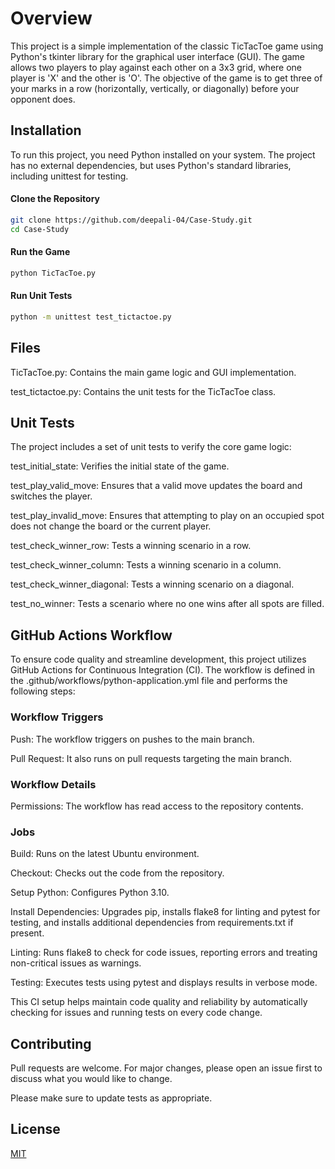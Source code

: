 # Overview

This project is a simple implementation of the classic TicTacToe game using Python's tkinter library for the graphical user interface (GUI). The game allows two players to play against each other on a 3x3 grid, where one player is 'X' and the other is 'O'. The objective of the game is to get three of your marks in a row (horizontally, vertically, or diagonally) before your opponent does.

## Installation

To run this project, you need Python installed on your system. The project has no external dependencies, but uses Python's standard libraries, including unittest for testing.

#### Clone the Repository
```bash
git clone https://github.com/deepali-04/Case-Study.git
cd Case-Study
```
#### Run the Game
```bash
python TicTacToe.py
```

#### Run Unit Tests
```bash
python -m unittest test_tictactoe.py
```

## Files

TicTacToe.py: Contains the main game logic and GUI implementation.


test_tictactoe.py: Contains the unit tests for the TicTacToe class.

## Unit Tests

The project includes a set of unit tests to verify the core game logic:

test_initial_state: Verifies the initial state of the game.

test_play_valid_move: Ensures that a valid move updates the board and switches the player.

test_play_invalid_move: Ensures that attempting to play on an occupied spot does not change the board or the current player.

test_check_winner_row: Tests a winning scenario in a row.

test_check_winner_column: Tests a winning scenario in a column.

test_check_winner_diagonal: Tests a winning scenario on a diagonal.

test_no_winner: Tests a scenario where no one wins after all spots are filled.

## GitHub Actions Workflow
To ensure code quality and streamline development, this project utilizes GitHub Actions for Continuous Integration (CI). The workflow is defined in the .github/workflows/python-application.yml file and performs the following steps:

### Workflow Triggers
Push: The workflow triggers on pushes to the main branch.

Pull Request: It also runs on pull requests targeting the main branch.

### Workflow Details
Permissions: The workflow has read access to the repository contents.

### Jobs

Build: Runs on the latest Ubuntu environment.

Checkout: Checks out the code from the repository.

Setup Python: Configures Python 3.10.

Install Dependencies: Upgrades pip, installs flake8 for linting and pytest for testing, and installs additional dependencies from requirements.txt if present.

Linting: Runs flake8 to check for code issues, reporting errors and treating non-critical issues as warnings.

Testing: Executes tests using pytest and displays results in verbose mode.

This CI setup helps maintain code quality and reliability by automatically checking for issues and running tests on every code change.

## Contributing

Pull requests are welcome. For major changes, please open an issue first
to discuss what you would like to change.

Please make sure to update tests as appropriate.

## License

[MIT](https://choosealicense.com/licenses/mit/)
